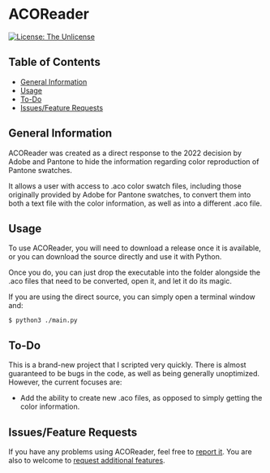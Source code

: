 # ACOReader
[![License: The Unlicense](https://img.shields.io/badge/license-The%20Unlicense-success)](https://unlicense.org/)

## Table of Contents
* [General Information](#general-information)
* [Usage](#usage)
* [To-Do](#todo)
* [Issues/Feature Requests](#issues-feature-requests)

## General Information
ACOReader was created as a direct response to the 2022 decision by
Adobe and Pantone to hide the information regarding color reproduction
of Pantone swatches.

It allows a user with access to .aco color swatch files, including those
originally provided by Adobe for Pantone swatches, to convert them into
both a text file with the color information, as well as into a different
.aco file.

## Usage
To use ACOReader, you will need to download a release once it is available,
or you can download the source directly and use it with Python.

Once you do, you can just drop the executable into the folder alongside the
.aco files that need to be converted, open it, and let it do its magic.

If you are using the direct source, you can simply open a terminal window
and:

```
$ python3 ./main.py
```

## To-Do
This is a brand-new project that I scripted very quickly. There is almost
guaranteed to be bugs in the code, as well as being generally unoptimized.
However, the current focuses are:

* Add the ability to create new .aco files, as opposed to simply getting the color information.

## Issues/Feature Requests
If you have any problems using ACOReader, feel free to [report it](https://github.com/char-lock/aco_reader/issues). You are also to welcome to [request additional features](https://github.com/char-lock/aco_reader/issues).
